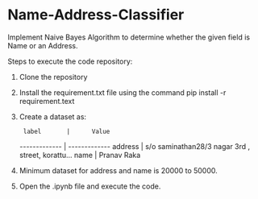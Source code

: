 # Name-Address-Classifier
Implement Naive Bayes Algorithm to determine whether the given field is Name or an Address.

Steps to execute the code repository:
1. Clone the repository
2. Install the requirement.txt file using the command pip install -r requirement.text
3. Create a dataset as:
    
        label       |      Value
      ------------- | -------------
      address       | s/o saminathan28/3 nagar 3rd , street, korattu...
      name          | Pranav Raka
 
 4. Minimum dataset for address and name is 20000 to 50000.
 5. Open the .ipynb file and execute the code.
